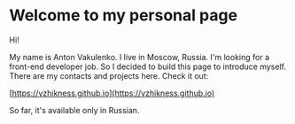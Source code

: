 # Welcome to my personal page

Hi!

My name is Anton Vakulenko. I live in Moscow, Russia. I'm looking for a front-end developer job.
So I decided to build this page to introduce myself. There are my contacts and projects here. Check it out:

[https://vzhikness.github.io](https://vzhikness.github.io)

So far, it's available only in Russian.
